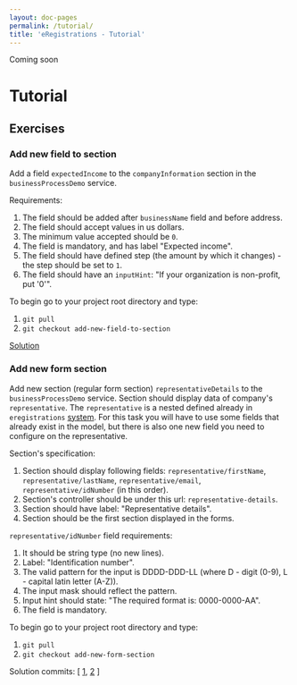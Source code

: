 ```yaml
---
layout: doc-pages
permalink: /tutorial/
title: 'eRegistrations - Tutorial'
---
```


<span class="label label-info">Coming soon</span>

# Tutorial

## Exercises

### Add new field to section

Add a field `expectedIncome` to the `companyInformation` section in the `businessProcessDemo` service.

Requirements:

1. The field should be added after `businessName` field and before address.
2. The field should accept values in us dollars.
3. The minimum value accepted should be `0`.
4. The field is mandatory, and has label "Expected income".
5. The field should have defined step (the amount by which it changes) - the step should be set to `1`.
6. The field should have an `inputHint`: "If your organization is non-profit, put '0'".

To begin go to your project root directory and type: 

1. `git pull`
2. `git checkout add-new-field-to-section`

[Solution](https://github.com/egovernment/eregistrations-demo/commit/e095edadbea1d6896c255c6b7008a56efa5a1c0a)

### Add new form section

Add new section (regular form section) `representativeDetails` to the `businessProcessDemo` service.
Section should display data of company's `representative`. The `representative` is a nested defined already in `eregistrations` [system](https://github.com/egovernment/eregistrations/blob/master/model/business-process-new/representative.js). For this task you will have to use some fields that already exist in the model, but there is also one new field you need to configure on the representative.

Section's specification:

1. Section should display following fields: `representative/firstName`, `representative/lastName`, `representative/email`, `representative/idNumber` (in this order).
2. Section's controller should be under this url: `representative-details`.
3. Section should have label: "Representative details".
4. Section should be the first section displayed in the forms.

`representative/idNumber` field requirements:

1. It should be string type (no new lines).
2. Label: "Identification number".
3. The valid pattern for the input is DDDD-DDD-LL (where D - digit (0-9), L - capital latin letter (A-Z)).
4. The input mask should reflect the pattern.
5. Input hint should state: "The required format is: 0000-0000-AA".
6. The field is mandatory.

To begin go to your project root directory and type: 

1. `git pull`
2. `git checkout add-new-form-section`

Solution commits:
[
[1](https://github.com/egovernment/eregistrations-demo/commit/cc29ee53f53d26447a908c5aea6c95569b4cd1a7),
[2](https://github.com/egovernment/eregistrations-demo/commit/814d1e322ad8d0c09baa098674ef2017689735b0)
]
